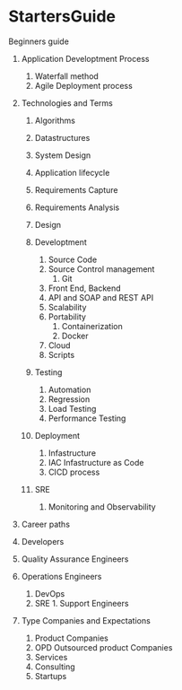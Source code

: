 # StartersGuide

Beginners guide
   1. Application Developtment Process
      1. Waterfall method
      1. Agile Deployment process 
      
   2. Technologies and Terms
       1. Algorithms
       1. Datastructures
       1. System Design
       1. Application lifecycle
        1. Requirements Capture
        1. Requirements Analysis
        1. Design
        1. Developtment
            1. Source Code 
            1. Source Control management
                1. Git
            1. Front End, Backend
            1. API and SOAP and REST API 
            1. Scalability
            1. Portability
                1. Containerization
                1. Docker
            1. Cloud
            1. Scripts
            
        1. Testing
           1. Automation
           1. Regression
           1. Load Testing
           1. Performance Testing
            
        1. Deployment
            1. Infastructure  
            1. IAC Infastructure as Code
            1. CICD process
            
        1. SRE
            1. Monitoring and Observability
1. Career paths
  1. Developers
  1. Quality Assurance Engineers
  1. Operations Engineers
     1. DevOps 
     1. SRE 
    1. Support Engineers

4. Type Companies and Expectations
   1. Product Companies
   1. OPD Outsourced product Companies
   1. Services 
   1. Consulting
   1. Startups





